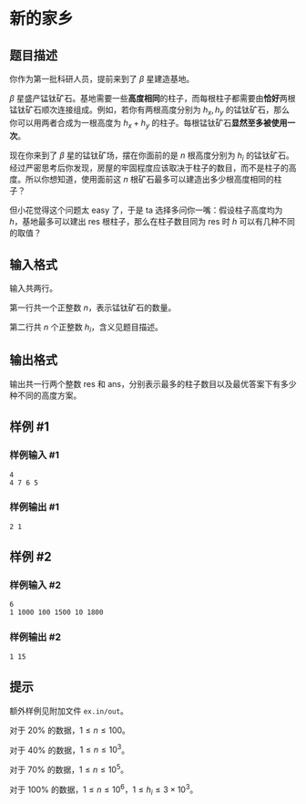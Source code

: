 # 新的家乡

## 题目描述

你作为第一批科研人员，提前来到了 $\beta$ 星建造基地。

$\beta$ 星盛产锰钛矿石。基地需要一些**高度相同**的柱子，而每根柱子都需要由**恰好**两根锰钛矿石顺次连接组成。例如，若你有两根高度分别为 $h_x,h_y$ 的锰钛矿石，那么你可以用两者合成为一根高度为 $h_x+h_y$ 的柱子。每根锰钛矿石**显然至多被使用一次**。

现在你来到了 $\beta$ 星的锰钛矿场，摆在你面前的是 $n$ 根高度分别为 $h_i$ 的锰钛矿石。经过严密思考后你发现，房屋的牢固程度应该取决于柱子的数目，而不是柱子的高度。所以你想知道，使用面前这 $n$ 根矿石最多可以建造出多少根高度相同的柱子？

但小花觉得这个问题太 easy 了，于是 ta 选择多问你一嘴：假设柱子高度均为 $h$，基地最多可以建出 $\mathrm{res}$ 根柱子，那么在柱子数目同为 $\mathrm{res}$ 时 $h$ 可以有几种不同的取值？

## 输入格式

输入共两行。

第一行共一个正整数 $n$，表示锰钛矿石的数量。

第二行共 $n$ 个正整数 $h_i$，含义见题目描述。

## 输出格式

输出共一行两个整数 $\mathrm{res}$ 和 $\mathrm{ans}$，分别表示最多的柱子数目以及最优答案下有多少种不同的高度方案。


## 样例 #1

### 样例输入 #1
```
4
4 7 6 5
```

### 样例输出 #1

```
2 1
```

## 样例 #2

### 样例输入 #2
```
6
1 1000 100 1500 10 1800
```

### 样例输出 #2

```
1 15
```

## 提示

额外样例见附加文件 `ex.in/out`。

对于 $20\%$ 的数据，$1\leq n\leq 100$。

对于 $40\%$ 的数据，$1\leq n \leq 10^3$。

对于 $70\%$ 的数据，$1\leq n\leq 10^5$。

对于 $100\%$ 的数据，$1\leq n\leq 10^6$，$1\leq h_i \leq 3\times 10^3$。

